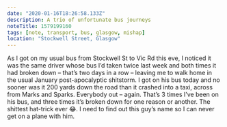 ```yaml
---
date: "2020-01-16T18:26:58.133Z"
description: A trio of unfortunate bus journeys
noteTitle: 1579199160
tags: [note, transport, bus, glasgow, mishap]
location: "Stockwell Street, Glasgow"
---
```


As I got on my usual bus from Stockwell St to Vic Rd this eve, I noticed it was the same driver whose bus I’d taken twice last week and both times it had broken down – that’s two days in a row – leaving me to walk home in the usual January post-apocalyptic shitstorm. I got on his bus today and no sooner was it 200 yards down the road than it crashed into a taxi, across from Marks and Sparks. Everybody out – again. That’s 3 times I’ve been on his bus, and three times it’s broken down for one reason or another. The shittest hat-trick ever 😂. I need to find out this guy’s name so I can never get on a plane with him.
